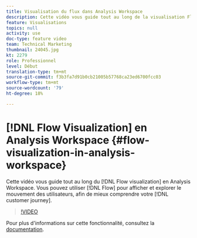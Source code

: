 ```yaml
---
title: Visualisation du flux dans Analysis Workspace
description: Cette vidéo vous guide tout au long de la visualisation Flux en Analysis Workspace. Vous pouvez utiliser le flux pour afficher et explorer le mouvement des utilisateurs, afin de mieux comprendre votre parcours client.
feature: Visualisations
topics: null
activity: use
doc-type: feature video
team: Technical Marketing
thumbnail: 24045.jpg
kt: 2279
role: Professionnel
level: Début
translation-type: tm+mt
source-git-commit: f3b3fa7d91b0cb21005b57768ca23ed6700fcc03
workflow-type: tm+mt
source-wordcount: '79'
ht-degree: 18%

---
```



# [!DNL Flow Visualization] en Analysis Workspace  {#flow-visualization-in-analysis-workspace}

Cette vidéo vous guide tout au long du [!DNL Flow visualization] en Analysis Workspace. Vous pouvez utiliser [!DNL Flow] pour afficher et explorer le mouvement des utilisateurs, afin de mieux comprendre votre [!DNL customer journey].

>[!VIDEO](https://video.tv.adobe.com/v/24045/?quality=12)

Pour plus d&#39;informations sur cette fonctionnalité, consultez la [documentation](https://marketing.adobe.com/resources/help/fr_FR/analytics/analysis-workspace/flow.html).